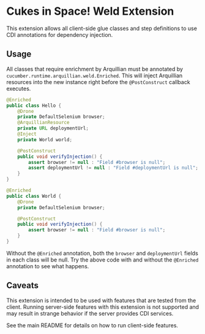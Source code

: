 # Cukes in Space! Weld Extension

This extension allows all client-side glue classes and step definitions to use
CDI annotations for dependency injection.

## Usage

All classes that require enrichment by Arquillian must be annotated by
`cucumber.runtime.arquillian.weld.Enriched`. This will inject Arquillian
resources into the new instance right before the `@PostConstruct` callback
executes.

```java
@Enriched
public class Hello {
    @Drone
    private DefaultSelenium browser;
    @ArquillianResource
    private URL deploymentUrl;
    @Inject
    private World world;

    @PostConstruct
    public void verifyInjection() {
        assert browser != null : "Field #browser is null";
        assert deploymentUrl != null : "Field #deploymentUrl is null";
    }
}

@Enriched
public class World {
    @Drone
    private DefaultSelenium browser;

    @PostConstruct
    public void verifyInjection() {
        assert browser != null : "Field #browser is null";
    }
}
```

Without the `@Enriched` annotation, both the `browser` and `deploymentUrl`
fields in each class will be null. Try the above code with and without the
`@Enriched` annotation to see what happens.

## Caveats

This extension is intended to be used with features that are tested from the
client. Running server-side features with this extension is not supported and
may result in strange behavior if the server provides CDI services.

See the main README for details on how to run client-side features.
